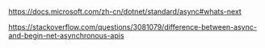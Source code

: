 https://docs.microsoft.com/zh-cn/dotnet/standard/async#whats-next


https://stackoverflow.com/questions/3081079/difference-between-async-and-begin-net-asynchronous-apis